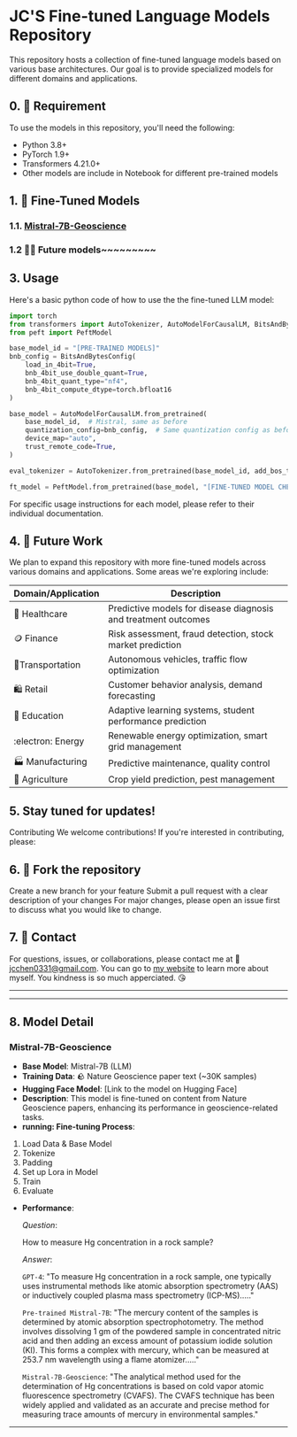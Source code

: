 # JC'S Fine-tuned Language Models Repository

This repository hosts a collection of fine-tuned language models based on various base architectures. Our goal is to provide specialized models for different domains and applications.

## 0. :electric_plug: Requirement
To use the models in this repository, you'll need the following:

- Python 3.8+
- PyTorch 1.9+
- Transformers 4.21.0+
- Other models are include in Notebook for different pre-trained models

## 1. :floppy_disk: Fine-Tuned Models

### 1.1. [Mistral-7B-Geoscience](#Mistral-7B-Geoscience)
### 1.2 :factory_worker: Future models~~~~~~~~~



## 3. Usage
Here's a basic python code of how to use the the fine-tuned LLM model:

```python
import torch
from transformers import AutoTokenizer, AutoModelForCausalLM, BitsAndBytesConfig
from peft import PeftModel

base_model_id = "[PRE-TRAINED MODELS]"
bnb_config = BitsAndBytesConfig(
    load_in_4bit=True,
    bnb_4bit_use_double_quant=True,
    bnb_4bit_quant_type="nf4",
    bnb_4bit_compute_dtype=torch.bfloat16
)

base_model = AutoModelForCausalLM.from_pretrained(
    base_model_id,  # Mistral, same as before
    quantization_config=bnb_config,  # Same quantization config as before
    device_map="auto",
    trust_remote_code=True,
)

eval_tokenizer = AutoTokenizer.from_pretrained(base_model_id, add_bos_token=True, trust_remote_code=True)

ft_model = PeftModel.from_pretrained(base_model, "[FINE-TUNED MODEL CHECKPOINT NAME]")
```

For specific usage instructions for each model, please refer to their individual documentation.

## 4. :construction: Future Work
We plan to expand this repository with more fine-tuned models across various domains and applications. Some areas we're exploring include:

| Domain/Application                   | Description                                                                 |
|--------------------------------------|-----------------------------------------------------------------------------|
| :hospital: Healthcare                            | Predictive models for disease diagnosis and treatment outcomes               |
| :coin: Finance                               | Risk assessment, fraud detection, stock market prediction                   |
| 	:vertical_traffic_light:Transportation                       | Autonomous vehicles, traffic flow optimization                              |
| :shopping: Retail                                | Customer behavior analysis, demand forecasting                              |
| :book: Education                             | Adaptive learning systems, student performance prediction                   |
| :electron: Energy                                | Renewable energy optimization, smart grid management                        |
| :factory: Manufacturing                        | Predictive maintenance, quality control                                    |
| :bread: Agriculture                           | Crop yield prediction, pest management                                     |


## 5. Stay tuned for updates!
Contributing
We welcome contributions! If you're interested in contributing, please:

## 6. :fork_and_knife: Fork the repository
Create a new branch for your feature
Submit a pull request with a clear description of your changes
For major changes, please open an issue first to discuss what you would like to change. 

## 7. :iphone: Contact
For questions, issues, or collaborations, please contact me at :email: jcchen0331@gmail.com.
You can go to [my website](https://jcjunxing.github.io/) to learn more about myself. You kindness is so much apperciated. :kissing_heart:

----
----

## 8. Model Detail
### Mistral-7B-Geoscience
- **Base Model**: Mistral-7B (LLM)
- **Training Data**: :rock: Nature Geoscience paper text (~30K samples)
- **Hugging Face Model**: [Link to the model on Hugging Face]
- **Description**: This model is fine-tuned on content from Nature Geoscience papers, enhancing its performance in geoscience-related tasks.
- **running: Fine-tuning Process**:

1. Load Data & Base Model
2. Tokenize
3. Padding
4. Set up Lora in Model
5. Train
6. Evaluate

- **Performance**:
  
  *Question*:

  How to measure Hg concentration in a rock sample?
  
  *Answer*:
  
  `GPT-4`: "To measure Hg concentration in a rock sample, one typically uses instrumental methods like atomic absorption spectrometry (AAS) or inductively coupled plasma mass spectrometry (ICP-MS)....."
  
  `Pre-trained Mistral-7B`: "The mercury content of the samples is determined by atomic absorption spectrophotometry. The method involves dissolving 1 gm of the powdered sample in concentrated nitric acid and then adding an excess amount of potassium iodide solution (KI). This forms a complex with mercury, which can be measured at 253.7 nm wavelength using a flame atomizer....."
  
  `Mistral-7B-Geoscience`: "The analytical method used for the determination of Hg concentrations is based on cold vapor atomic fluorescence spectrometry (CVAFS). The CVAFS technique has been widely applied and validated as an accurate and precise method for measuring trace amounts of mercury in environmental samples."
----
